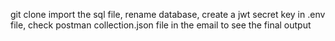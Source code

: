 git clone
import the sql file,
rename database,
create a jwt secret key in .env file,
check postman collection.json file in the email to see the final output
